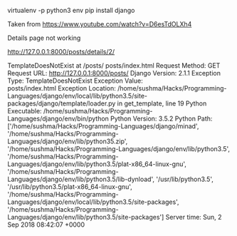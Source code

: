 virtualenv -p python3 env
pip install django



Taken from 
https://www.youtube.com/watch?v=D6esTdOLXh4


Details page not working

http://127.0.0.1:8000/posts/details/2/


TemplateDoesNotExist at /posts/
posts/index.html
Request Method:	GET
Request URL:	http://127.0.0.1:8000/posts/
Django Version:	2.1.1
Exception Type:	TemplateDoesNotExist
Exception Value:	
posts/index.html
Exception Location:	/home/sushma/Hacks/Programming-Languages/django/env/local/lib/python3.5/site-packages/django/template/loader.py in get_template, line 19
Python Executable:	/home/sushma/Hacks/Programming-Languages/django/env/bin/python 
Python Version:	3.5.2
Python Path:	
['/home/sushma/Hacks/Programming-Languages/django/minad',
 '/home/sushma/Hacks/Programming-Languages/django/env/lib/python35.zip',
 '/home/sushma/Hacks/Programming-Languages/django/env/lib/python3.5',
 '/home/sushma/Hacks/Programming-Languages/django/env/lib/python3.5/plat-x86_64-linux-gnu',
 '/home/sushma/Hacks/Programming-Languages/django/env/lib/python3.5/lib-dynload',
 '/usr/lib/python3.5',
 '/usr/lib/python3.5/plat-x86_64-linux-gnu',
 '/home/sushma/Hacks/Programming-Languages/django/env/local/lib/python3.5/site-packages',
 '/home/sushma/Hacks/Programming-Languages/django/env/lib/python3.5/site-packages']
Server time:	Sun, 2 Sep 2018 08:42:07 +0000
